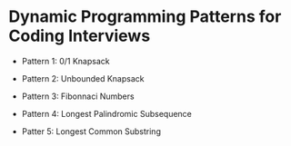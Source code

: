 # Dynamic Programming Patterns for Coding Interviews

- Pattern 1: 0/1 Knapsack

- Pattern 2: Unbounded Knapsack

- Pattern 3: Fibonnaci Numbers

- Pattern 4: Longest Palindromic Subsequence

- Patter 5: Longest Common Substring 
